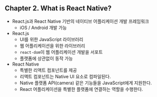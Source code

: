 
## Chapter 2. What is React Native?

* React.js과 React Native 기반의 네이티브 어플리케이션 개발 프레임워크
    * iOS / Android 개발 가능
* React.js
    * UI를 위한 JavaScript 라이브러리
    * 웹 어플리케이션을 위한 라이브러리
    * `react-dom`이 웹 어플리케이션 개발을 서포트
    * 플랫폼에 상관없이 동작 가능
* React Native
    * 특별한 리액트 컴포넌트를 제공
    * 리액트 컴포넌트는 Native UI 요소로 컴파일된다.
    * Native 플랫폼 API(camera) 같은 기능들을 JavaScript에게 지원한다.
    * React 어플리케이션을 특별한 플랫폼에 연결하는 역할을 수행한다.
